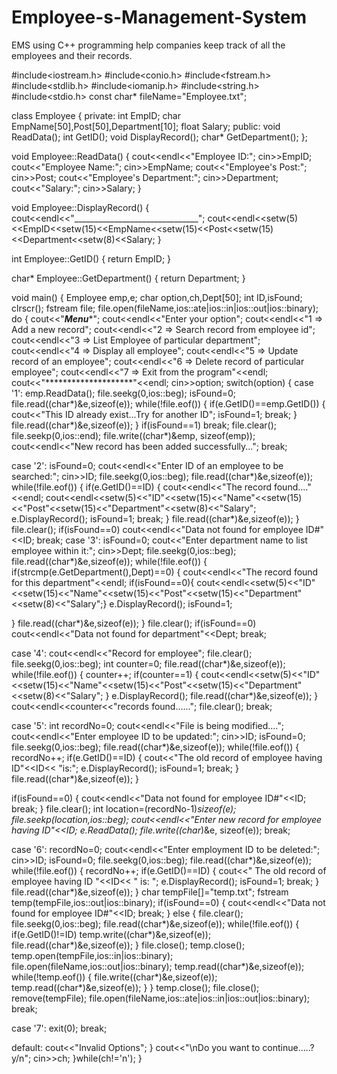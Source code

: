 # Employee-s-Management-System
EMS using C++ programming help companies keep track of all the employees and their records. 

#include<iostream.h>
#include<conio.h>
#include<fstream.h>
#include<stdlib.h>
#include<iomanip.h>
#include<string.h>
#include<stdio.h>
const char* fileName="Employee.txt";

class Employee
{
private:
int EmpID;
char EmpName[50],Post[50],Department[10];
float Salary;
public:
void ReadData();
int GetID();
void DisplayRecord();
char* GetDepartment();
};

void Employee::ReadData()
{
cout<<endl<<"Employee ID:";
cin>>EmpID;
cout<<"Employee Name:";
cin>>EmpName;
cout<<"Employee's Post:";
cin>>Post;
cout<<"Employee's Department:";
cin>>Department;
cout<<"Salary:";
cin>>Salary;
}

void Employee::DisplayRecord()
{
cout<<endl<<"_______________________________";
cout<<endl<<setw(5)<<EmpID<<setw(15)<<EmpName<<setw(15)<<Post<<setw(15)<<Department<<setw(8)<<Salary;
}

int Employee::GetID()
{
return EmpID;
}

char* Employee::GetDepartment()
{
return Department;
}

void main()
{
Employee emp,e;
char option,ch,Dept[50];
int ID,isFound;
clrscr();
fstream file;
file.open(fileName,ios::ate|ios::in|ios::out|ios::binary);
do
{
cout<<"*******Menu********";
cout<<endl<<"Enter your option";
cout<<endl<<"1 => Add a new record";
cout<<endl<<"2 => Search record from employee id";
cout<<endl<<"3 => List Employee of particular department";
cout<<endl<<"4 => Display all employee";
cout<<endl<<"5 => Update record of an employee";
cout<<endl<<"6 => Delete record of particular employee";
cout<<endl<<"7 => Exit from the program"<<endl;
cout<<"********************"<<endl;
cin>>option;
switch(option)
{
case '1':
emp.ReadData();
file.seekg(0,ios::beg);
isFound=0;
file.read((char*)&e,sizeof(e));
while(!file.eof())
{
if(e.GetID()==emp.GetID())
{
cout<<"This ID already exist...Try for another ID";
isFound=1;
break;
}
file.read((char*)&e,sizeof(e));
}
if(isFound==1)
break;
file.clear();
file.seekp(0,ios::end);
file.write((char*)&emp, sizeof(emp));
cout<<endl<<"New record has been added successfully...";
break;

case '2':
isFound=0;
cout<<endl<<"Enter ID of an employee to be searched:";
cin>>ID;
file.seekg(0,ios::beg);
file.read((char*)&e,sizeof(e));
while(!file.eof())
{
if(e.GetID()==ID)
{
cout<<endl<<"The record found...."<<endl;
cout<<endl<<setw(5)<<"ID"<<setw(15)<<"Name"<<setw(15)<<"Post"<<setw(15)<<"Department"<<setw(8)<<"Salary";
e.DisplayRecord();
isFound=1;
break;
}
file.read((char*)&e,sizeof(e));
}
file.clear();
if(isFound==0)
cout<<endl<<"Data not found for employee ID#"<<ID;
break;
case '3':
isFound=0;
cout<<"Enter department name to list employee within it:";
cin>>Dept;
file.seekg(0,ios::beg);
file.read((char*)&e,sizeof(e));
while(!file.eof())
{
if(strcmp(e.GetDepartment(),Dept)==0)
{
cout<<endl<<"The record found for this department"<<endl;
if(isFound==0){
cout<<endl<<setw(5)<<"ID"<<setw(15)<<"Name"<<setw(15)<<"Post"<<setw(15)<<"Department"<<setw(8)<<"Salary";}
e.DisplayRecord();
isFound=1;

}
file.read((char*)&e,sizeof(e));
}
file.clear();
if(isFound==0)
cout<<endl<<"Data not found for department"<<Dept;
break;

case '4':
cout<<endl<<"Record for employee";
file.clear();
file.seekg(0,ios::beg);
int counter=0;
file.read((char*)&e,sizeof(e));
while(!file.eof())
{
counter++;
if(counter==1)
{
cout<<endl<<setw(5)<<"ID"<<setw(15)<<"Name"<<setw(15)<<"Post"<<setw(15)<<"Department"<<setw(8)<<"Salary";
}
e.DisplayRecord();
file.read((char*)&e,sizeof(e));
}
cout<<endl<<counter<<"records found......";
file.clear();
break;

case '5':
int recordNo=0;
cout<<endl<<"File is being modified....";
cout<<endl<<"Enter employee ID to be updated:";
cin>>ID;
isFound=0;
file.seekg(0,ios::beg);
file.read((char*)&e,sizeof(e));
while(!file.eof())
{
recordNo++;
if(e.GetID()==ID)
{
cout<<"The old record of employee having ID"<<ID<< "is:";
e.DisplayRecord();
isFound=1;
break;
}
file.read((char*)&e,sizeof(e));
}

if(isFound==0)
{
cout<<endl<<"Data not found for employee ID#"<<ID;
break;
}
file.clear();
int location=(recordNo-1)*sizeof(e);
file.seekp(location,ios::beg);
cout<<endl<<"Enter new record for employee having ID"<<ID;
e.ReadData();
file.write((char*)&e, sizeof(e));
break;

case '6':
recordNo=0;
cout<<endl<<"Enter employment ID to be deleted:";
cin>>ID;
isFound=0;
file.seekg(0,ios::beg);
file.read((char*)&e,sizeof(e));
while(!file.eof())
{
recordNo++;
if(e.GetID()==ID)
{
cout<<" The old record of employee having ID "<<ID<< " is: ";
e.DisplayRecord();
isFound=1;
break;
}
file.read((char*)&e,sizeof(e));
}
char tempFile[]="temp.txt";
fstream temp(tempFile,ios::out|ios::binary);
if(isFound==0)
{
cout<<endl<<"Data not found for employee ID#"<<ID;
break;
}
else
{
file.clear();
file.seekg(0,ios::beg);
file.read((char*)&e,sizeof(e));
while(!file.eof())
{
if(e.GetID()!=ID)
temp.write((char*)&e,sizeof(e));
file.read((char*)&e,sizeof(e));
}
file.close();
temp.close();
temp.open(tempFile,ios::in|ios::binary);
file.open(fileName,ios::out|ios::binary);
temp.read((char*)&e,sizeof(e));
while(!temp.eof())
{
file.write((char*)&e,sizeof(e));
temp.read((char*)&e,sizeof(e));
}
}
temp.close();
file.close();
remove(tempFile);
file.open(fileName,ios::ate|ios::in|ios::out|ios::binary);
break;

case '7':
exit(0);
break;

default:
cout<<"Invalid Options";
}
cout<<"\nDo you want to continue.....?y/n";
cin>>ch;
}while(ch!='n');
}
